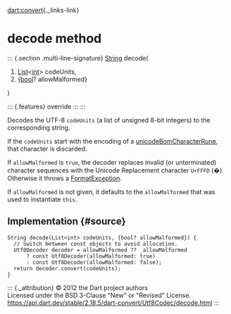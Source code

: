 [dart:convert](../../dart-convert/dart-convert-library){._links-link}

decode method
=============

::: {.section .multi-line-signature}
[String](../../dart-core/string-class) decode(

1.  [List](../../dart-core/list-class)\<[int](../../dart-core/int-class)\>
    codeUnits,
2.  {[bool](../../dart-core/bool-class)? allowMalformed}

)

::: {.features}
override
:::
:::

Decodes the UTF-8 `codeUnits` (a list of unsigned 8-bit integers) to the
corresponding string.

If the `codeUnits` start with the encoding of a
[unicodeBomCharacterRune](../unicodebomcharacterrune-constant), that
character is discarded.

If `allowMalformed` is `true`, the decoder replaces invalid (or
unterminated) character sequences with the Unicode Replacement character
`U+FFFD` (�). Otherwise it throws a
[FormatException](../../dart-core/formatexception-class).

If `allowMalformed` is not given, it defaults to the `allowMalformed`
that was used to instantiate `this`.

Implementation {#source}
--------------

``` {.language-dart data-language="dart"}
String decode(List<int> codeUnits, {bool? allowMalformed}) {
  // Switch between const objects to avoid allocation.
  Utf8Decoder decoder = allowMalformed ?? _allowMalformed
      ? const Utf8Decoder(allowMalformed: true)
      : const Utf8Decoder(allowMalformed: false);
  return decoder.convert(codeUnits);
}
```

::: {._attribution}
© 2012 the Dart project authors\
Licensed under the BSD 3-Clause \"New\" or \"Revised\" License.\
<https://api.dart.dev/stable/2.18.5/dart-convert/Utf8Codec/decode.html>
:::
